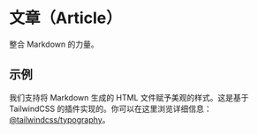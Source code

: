 # 文章（Article）

整合 Markdown 的力量。

## 示例

我们支持将 Markdown 生成的 HTML 文件赋予美观的样式。这是基于 TailwindCSS 的插件实现的。你可以在这里浏览详细信息： [@tailwindcss/typography](https://tailwindcss.com/docs/typography-plugin)。

<Demo name="Article" />
